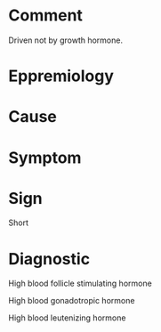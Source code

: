 # Comment

Driven not by growth hormone.

# Eppremiology

# Cause

# Symptom

# Sign

Short

# Diagnostic

High blood follicle stimulating hormone

High blood gonadotropic hormone

High blood leutenizing hormone
